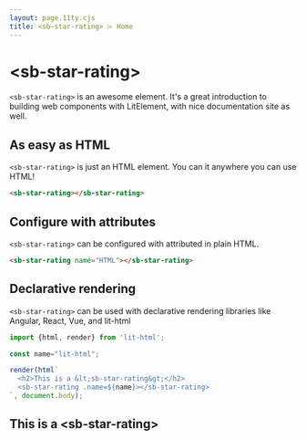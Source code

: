 ```yaml
---
layout: page.11ty.cjs
title: <sb-star-rating> ⌲ Home
---
```


# &lt;sb-star-rating>

`<sb-star-rating>` is an awesome element. It's a great introduction to building web components with LitElement, with nice documentation site as well.

## As easy as HTML

<section class="columns">
  <div>

`<sb-star-rating>` is just an HTML element. You can it anywhere you can use HTML!

```html
<sb-star-rating></sb-star-rating>
```

  </div>
  <div>

<sb-star-rating></sb-star-rating>

  </div>
</section>

## Configure with attributes

<section class="columns">
  <div>

`<sb-star-rating>` can be configured with attributed in plain HTML.

```html
<sb-star-rating name="HTML"></sb-star-rating>
```

  </div>
  <div>

<sb-star-rating name="HTML"></sb-star-rating>

  </div>
</section>

## Declarative rendering

<section class="columns">
  <div>

`<sb-star-rating>` can be used with declarative rendering libraries like Angular, React, Vue, and lit-html

```js
import {html, render} from 'lit-html';

const name="lit-html";

render(html`
  <h2>This is a &lt;sb-star-rating&gt;</h2>
  <sb-star-rating .name=${name}></sb-star-rating>
`, document.body);
```

  </div>
  <div>

<h2>This is a &lt;sb-star-rating&gt;</h2>
<sb-star-rating name="lit-html"></sb-star-rating>

  </div>
</section>
